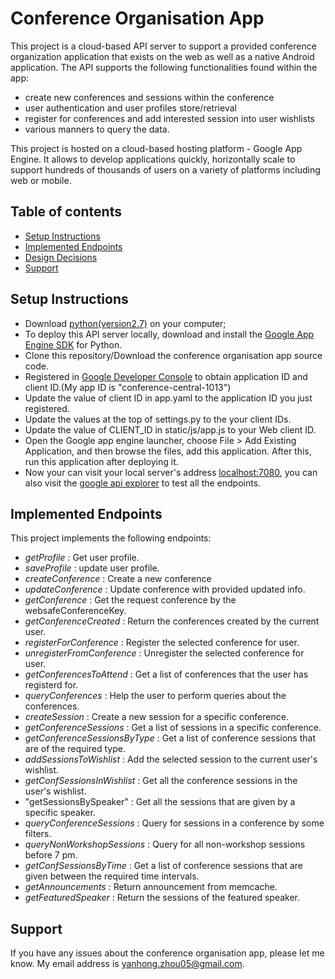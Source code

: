 # Conference Organisation App

This project is a cloud-based API server to support a provided conference organization application that exists on the web as well as a native Android application. 
The API supports the following functionalities found within the app: 
- create new conferences and sessions within the conference
- user authentication and user profiles store/retrieval
- register for conferences and add interested session into user wishlists
- various manners to query the data.

This project is hosted on a cloud-based hosting platform - Google App Engine. It allows to develop applications quickly, horizontally scale to support hundreds of thousands of users on a variety of platforms including web or mobile.


## Table of contents

- [Setup Instructions](#setupinstructions)
- [Implemented Endpoints](#implementedendpoints)
- [Design Decisions](#designdecisions)
- [Support](#support)



## Setup Instructions

- Download [python(version2.7)](https://www.python.org/downloads/) on your computer;
- To deploy this API server locally, download and install the [Google App Engine SDK](https://cloud.google.com/appengine/downloads) for Python. 
- Clone this repository/Download the conference organisation app source code. 
- Registered in [Google Developer Console](https://console.developers.google.com) to obtain application ID and client ID.(My app ID is "conference-central-1013")
- Update the value of client ID in app.yaml to the application ID you just registered.
- Update the values at the top of settings.py to the your client IDs.
- Update the value of CLIENT_ID in static/js/app.js to your Web client ID.
- Open the Google app engine launcher, choose File > Add Existing Application, and then browse the files, add this application. After this, run this application after deploying it.
- Now your can visit your local server's address [localhost:7080](http://localhost:7080), you can also visit the [google api explorer](http://localhost:7080/_ah/api/explorer) to test all the endpoints.




## Implemented Endpoints
This project implements the following endpoints:
- *getProfile* : Get user profile.
- *saveProfile* : update user profile.
- *createConference* : Create a new conference
- *updateConference* : Update conference with provided updated info.
- *getConference* : Get the request conference by the websafeConferenceKey.
- *getConferenceCreated* : Return the conferences created by the current user.
- *registerForConference* : Register the selected conference for user.
- *unregisterFromConference* : Unregister the selected conference for user.
- *getConferencesToAttend* : Get a list of conferences that the user has registerd for.
- *queryConferences* : Help the user to perform queries about the conferences.
- *createSession* : Create a new session for a specific conference.
- *getConferenceSessions* : Get a list of sessions in a specific conference.
- *getConferenceSessionsByType* : Get a list of conference sessions that are of the required type.
- *addSessionsToWishlist* : Add the selected session to the current user's wishlist.
- *getConfSessionsInWishlist* : Get all the conference sessions in the user's wishlist.
- "getSessionsBySpeaker" : Get all the sessions that are given by a specific speaker.
- *queryConferenceSessions* : Query for sessions in a conference by some filters.
- *queryNonWorkshopSessions* : Query for all non-workshop sessions before 7 pm.
- *getConfSessionsByTime* : Get a list of conference sessions that are given between the required time intervals.
- *getAnnouncements* : Return announcement from memcache.
- *getFeaturedSpeaker* : Return the sessions of the featured speaker.


## Support

If you have any issues about the conference organisation app, please let me know.
My email address is yanhong.zhou05@gmail.com.